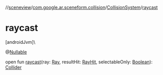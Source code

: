 //[sceneview](../../../index.md)/[com.google.ar.sceneform.collision](../index.md)/[CollisionSystem](index.md)/[raycast](raycast.md)

# raycast

[androidJvm]\

@[Nullable](https://developer.android.com/reference/kotlin/androidx/annotation/Nullable.html)

open fun [raycast](raycast.md)(ray: [Ray](../-ray/index.md), resultHit: [RayHit](../-ray-hit/index.md), selectableOnly: [Boolean](https://kotlinlang.org/api/latest/jvm/stdlib/kotlin/-boolean/index.html)): [Collider](../-collider/index.md)

